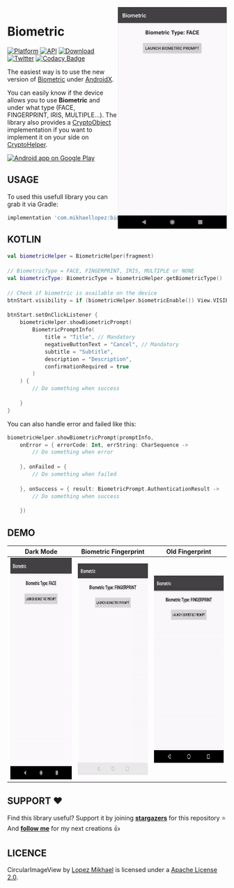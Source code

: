 <img src="/preview/face.gif" alt="sample" title="sample" width="250" height="509" align="right" />

Biometric
=================

[![Platform](https://img.shields.io/badge/platform-android-green.svg)](http://developer.android.com/index.html)
[![API](https://img.shields.io/badge/API-16%2B-brightgreen.svg?style=flat)](https://android-arsenal.com/api?level=16)
[![Download](https://api.bintray.com/packages/lopspower/maven/com.mikhaellopez:biometric/images/download.svg?version=1.0.0)](https://bintray.com/lopspower/maven/com.mikhaellopez:biometric/1.0.0/link)
<br>
[![Twitter](https://img.shields.io/badge/Twitter-@LopezMikhael-blue.svg?style=flat)](http://twitter.com/lopezmikhael)
[![Codacy Badge](https://api.codacy.com/project/badge/Grade/d86db87d913f4ba4910fcc26a26409ef)](https://www.codacy.com/manual/lopspower/Biometric?utm_source=github.com&amp;utm_medium=referral&amp;utm_content=lopspower/Biometric&amp;utm_campaign=Badge_Grade)

The easiest way is to use the new version of [Biometric](https://developer.android.com/jetpack/androidx/releases/biometric) under [AndroidX](https://developer.android.com/jetpack/androidx).

You can easily know if the device allows you to use <b>Biometric</b> and under what type (FACE, FINGERPRINT, IRIS, MULTIPLE...). The library also provides a [CryptoObject](https://developer.android.com/reference/android/hardware/biometrics/BiometricPrompt.CryptoObject) implementation if you want to implement it on your side on [CryptoHelper](/biometric/src/main/java/com.mikhaellopez.biometric/CryptoHelper.kt).

<a href="https://play.google.com/store/apps/details?id=com.mikhaellopez.lopspower">
  <img alt="Android app on Google Play" src="https://developer.android.com/images/brand/en_app_rgb_wo_45.png" />
</a>

USAGE
-----

To used this usefull library you can grab it via Gradle:

```groovy
implementation 'com.mikhaellopez:biometric:1.0.0'
```

KOTLIN
-----

```kotlin
val biometricHelper = BiometricHelper(fragment)

// BiometricType = FACE, FINGERPRINT, IRIS, MULTIPLE or NONE
val biometricType: BiometricType = biometricHelper.getBiometricType()

// Check if biometric is available on the device
btnStart.visibility = if (biometricHelper.biometricEnable()) View.VISIBLE else View.GONE

btnStart.setOnClickListener {
    biometricHelper.showBiometricPrompt(
        BiometricPromptInfo(
            title = "Title", // Mandatory
            negativeButtonText = "Cancel", // Mandatory
            subtitle = "Subtitle",
            description = "Description",
            confirmationRequired = true
        )
    ) {
        // Do something when success

    }
}
```

You can also handle error and failed like this:

```kotlin
biometricHelper.showBiometricPrompt(promptInfo,
    onError = { errorCode: Int, errString: CharSequence ->
        // Do something when error
                    
    }, onFailed = {
        // Do something when failed
                    
    }, onSuccess = { result: BiometricPrompt.AuthenticationResult ->
        // Do something when success
                    
    })
```

DEMO
-----

| Dark Mode                                                                                 | Biometric Fingerprint                                                                                   | Old Fingerprint                                                                                         |
| ----------------------------------------------------------------------------------------- | ------------------------------------------------------------------------------------------------------- | ------------------------------------------------------------------------------------------------------- |
| <img src="/preview/face_dark.gif" alt="sample" title="sample" width="250" height="509" /> | <img src="/preview/finger_new.gif" alt="sample" title="sample" width="250" height="486" align="left" /> | <img src="/preview/finger_old.gif" alt="sample" title="sample" width="250" height="430" align="left" /> |

SUPPORT ❤️
-----

Find this library useful? Support it by joining [**stargazers**](https://github.com/lopspower/Biometric/stargazers) for this repository ⭐️
<br/>
And [**follow me**](https://github.com/lopspower?tab=followers) for my next creations 👍

LICENCE
-----

CircularImageView by [Lopez Mikhael](http://mikhaellopez.com/) is licensed under a [Apache License 2.0](http://www.apache.org/licenses/LICENSE-2.0).
